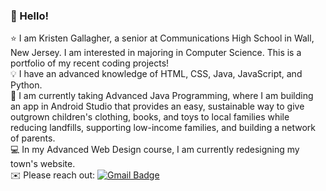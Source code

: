 ### :wave: Hello!

:star: I am Kristen Gallagher, a senior at Communications High School in Wall, New Jersey. I am interested in majoring in Computer Science. This is a portfolio of my recent coding projects!  
:bulb: I have an advanced knowledge of HTML, CSS, Java, JavaScript, and Python. <br /> 
:iphone: I am currently taking Advanced Java Programming, where I am building an app in Android Studio that provides an easy, sustainable way to give outgrown children's clothing, books, and toys to local families while reducing landfills, supporting low-income families, and building a network of parents. <br /> 
:computer: In my Advanced Web Design course, I am currently redesigning my town's website.<br /> 
:envelope: Please reach out: [![Gmail Badge](https://img.shields.io/badge/-kristengal5@gmail.com-c14438?style=flat-square&logo=Gmail&logoColor=white&link=mailto:kristengal5@gmail.com)](mailto:kristengal5@gmail.com)
